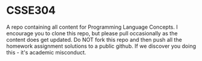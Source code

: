 # CSSE304

A repo containing all content for Programming Language Concepts.
I encourage you to clone this repo, but please pull occasionally as
the content does get updated.  Do NOT fork this repo and then push all
the homework assignment solutions to a public github.  If we discover
you doing this - it's academic misconduct.

